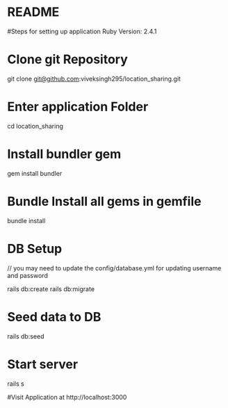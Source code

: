 # README

#Steps for setting up application
Ruby Version: 2.4.1

# Clone git Repository
git clone git@github.com:viveksingh295/location_sharing.git

# Enter application Folder
cd location_sharing

# Install bundler gem
gem install bundler

# Bundle Install all gems in gemfile
bundle install

# DB Setup
// you may need to update the config/database.yml for updating username and password 

rails db:create
rails db:migrate

# Seed data to DB
rails db:seed

# Start server
rails s

#Visit Application at http://localhost:3000

